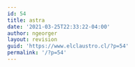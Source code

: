 ```yaml
---
id: 54
title: astra
date: '2021-03-25T22:33:22-04:00'
author: ngeorger
layout: revision
guid: 'https://www.elclaustro.cl/?p=54'
permalink: '/?p=54'
---
```


